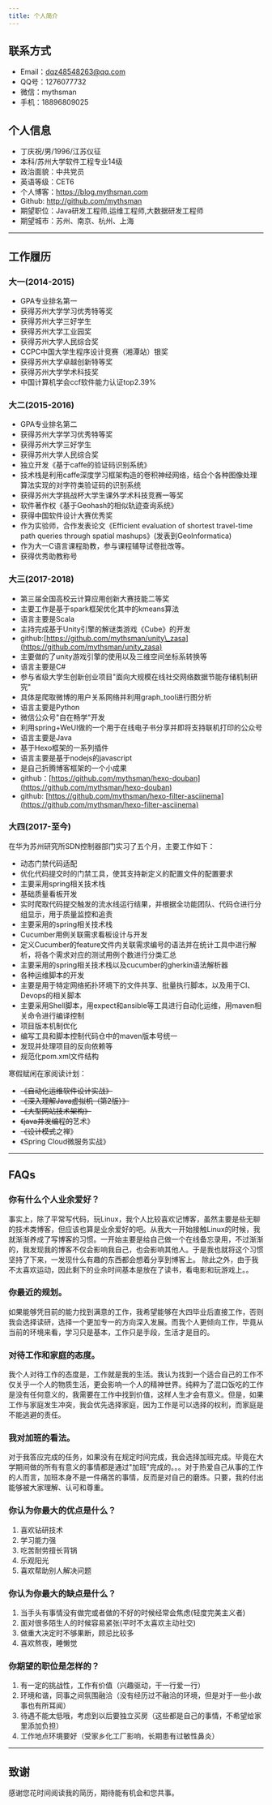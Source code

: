 ```yaml
---
title: 个人简介
---
```


## 联系方式

- Email：dqz48548263@qq.com
- QQ号：1276077732
- 微信：mythsman
- 手机：18896809025

## 个人信息

 - 丁庆祝/男/1996/江苏仪征
 - 本科/苏州大学软件工程专业14级
 - 政治面貌：中共党员
 - 英语等级：CET6
 - 个人博客：https://blog.mythsman.com
 - Github: http://github.com/mythsman
 - 期望职位：Java研发工程师,运维工程师,大数据研发工程师
 - 期望城市：苏州、南京、杭州、上海
 
---

## 工作履历

### 大一(2014-2015)
- GPA专业排名第一
 - 获得苏州大学学习优秀特等奖
 - 获得苏州大学三好学生
 - 获得苏州大学工业园奖
 - 获得苏州大学人民综合奖
- CCPC中国大学生程序设计竞赛（湘潭站）银奖
 - 获得苏州大学卓越创新特等奖
 - 获得苏州大学学术科技奖
- 中国计算机学会ccf软件能力认证top2.39%

### 大二(2015-2016)
- GPA专业排名第二
 - 获得苏州大学学习优秀特等奖
 - 获得苏州大学三好学生
 - 获得苏州大学人民综合奖
- 独立开发《基于caffe的验证码识别系统》
 - 技术栈是利用caffe深度学习框架构造的卷积神经网络，结合个各种图像处理算法实现的对字符类验证码的识别系统
 - 获得苏州大学挑战杯大学生课外学术科技竞赛一等奖
- 软件著作权《基于Geohash的相似轨迹查询系统》
 - 获得中国软件设计大赛优秀奖
- 作为实验师，合作发表论文《Efficient evaluation of shortest travel-time path queries through spatial mashups》(发表到GeoInformatica)
- 作为大一C语言课程助教，参与课程辅导试卷批改等。
 - 获得优秀助教称号

### 大三(2017-2018)
- 第三届全国高校云计算应用创新大赛技能二等奖
 - 主要工作是基于spark框架优化其中的kmeans算法
 - 语言主要是Scala
- 主持完成基于Unity引擎的解谜类游戏《Cube》的开发
 - github:[https://github.com/mythsman/unity\_zasa](https://github.com/mythsman/unity_zasa)
 - 主要做的了unity游戏引擎的使用以及三维空间坐标系转换等
 - 语言主要是C#
- 参与省级大学生创新创业项目"面向大规模在线社交网络数据节能存储机制研究"
 - 具体是爬取微博的用户关系网络并利用graph\_tool进行图分析
 - 语言主要是Python
- 微信公众号"自在畅学"开发
 - 利用spring+WeUI做的一个用于在线电子书分享并即将支持联机打印的公众号
 - 语言主要是Java
- 基于Hexo框架的一系列插件
 - 语言主要是基于nodejs的javascript
 - 是自己折腾博客框架的一个小成果
 - github：[https://github.com/mythsman/hexo-douban](https://github.com/mythsman/hexo-douban)
 - github: [https://github.com/mythsman/hexo-filter-asciinema](https://github.com/mythsman/hexo-filter-asciinema)

### 大四(2017-至今)
在华为苏州研究所SDN控制器部门实习了五个月，主要工作如下：

- 动态门禁代码适配
 - 优化代码提交时的门禁工具，使其支持新定义的配置文件的配置要求
 - 主要采用spring相关技术栈
- 基础质量看板开发
 - 实时爬取代码提交触发的流水线运行结果，并根据全功能团队、代码仓进行分组显示，用于质量监控和追责
 - 主要采用的spring相关技术栈
- Cucumber用例关联需求看板设计与开发
 - 定义Cucumber的feature文件内关联需求编号的语法并在统计工具中进行解析，将各个需求对应的测试用例个数进行分类汇总
 - 主要采用的spring相关技术栈以及cucumber的gherkin语法解析器
- 各种运维脚本的开发
 - 主要是用于特定网络拓扑环境下的文件共享、批量执行脚本，以及用于CI、Devops的相关脚本
 - 主要采用Shell脚本，用expect和ansible等工具进行自动化运维，用maven相关命令进行编译控制
- 项目版本机制优化
 - 编写工具和脚本控制代码仓中的maven版本号统一
 - 发现并处理项目的反向依赖等
 - 规范化pom.xml文件结构

寒假赋闲在家阅读计划：
 - ~~《自动化运维软件设计实战》~~
 - ~~《深入理解Java虚拟机（第2版）》~~
 - ~~《大型网站技术架构》~~
 - ~~《java并发编程的~~艺术》
 - ~~《设计模式~~之禅》
 - 《Spring Cloud微服务实战》

---

## FAQs

### 你有什么个人业余爱好？
事实上，除了平常写代码，玩Linux，我个人比较喜欢记博客，虽然主要是些无聊的技术类博客，但应该也算是业余爱好的吧。从我大一开始接触Linux的时候，我就渐渐养成了写博客的习惯。一开始主要是给自己做一个在线备忘录用，不过渐渐的，我发现我的博客不仅会影响我自己，也会影响其他人。于是我也就将这个习惯坚持了下来，一发现什么有趣的东西都会想着分享到博客上。
除此之外，由于我不太喜欢运动，因此剩下的业余时间基本是放在了读书，看电影和玩游戏上。。

### 你最近的规划。
如果能够凭目前的能力找到满意的工作，我希望能够在大四毕业后直接工作，否则我会选择读研，选择一个更加专一的方向深入发展。而我个人更倾向工作，毕竟从当前的环境来看，学习只是基本，工作只是手段，生活才是目的。

### 对待工作和家庭的态度。
我个人对待工作的态度是，工作就是我的生活。我认为找到一个适合自己的工作不仅关乎一个人的物质生活，更会影响一个人的精神世界。纯粹为了混口饭吃的工作是没有任何意义的，我需要在工作中找到价值，这样人生才会有意义。但是，如果工作与家庭发生冲突，我会优先选择家庭，因为工作是可以选择的权利，而家庭是不能逃避的责任。

### 我对加班的看法。
对于我答应完成的任务，如果没有在规定时间完成，我会选择加班完成。毕竟在大学期间做的所有有意义的事情都是通过"加班"完成的。。。对于热爱自己从事的工作的人而言，加班本身不是一件痛苦的事情，反而是对自己的磨炼。只要，我的付出能够被大家理解、认可和尊重。

### 你认为你最大的优点是什么？
1. 喜欢钻研技术
2. 学习能力强
3. 吃苦耐劳擅长背锅
4. 乐观阳光
5. 喜欢帮助别人解决问题

### 你认为你最大的缺点是什么？
1. 当手头有事情没有做完或者做的不好的时候经常会焦虑(轻度完美主义者)
2. 面对很多陌生人的时候容易紧张(平时不太喜欢主动社交)
3. 做重大决定时不够果断，顾忌比较多
4. 喜欢熬夜，睡懒觉

### 你期望的职位是怎样的？
1. 有一定的挑战性，工作有价值（兴趣驱动，干一行爱一行）
2. 环境和谐，同事之间氛围融洽（没有经历过不融洽的环境，但是对于一些小故事也有所耳闻）
3. 待遇不能太低哦，考虑到以后要独立买房（这些都是自己的事情，不希望给家里添加负担）
4. 工作地点环境要好（受家乡化工厂影响，长期患有过敏性鼻炎）

---

## 致谢
感谢您花时间阅读我的简历，期待能有机会和您共事。
